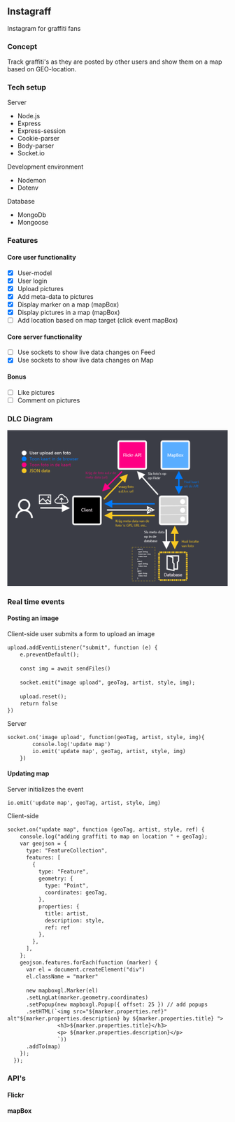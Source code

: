 ## Instagraff
Instagram for graffiti fans

### Concept
Track graffiti's as they are posted by other users and show them on a map based on GEO-location.
### Tech setup
Server
- Node.js
- Express
- Express-session
- Cookie-parser
- Body-parser
- Socket.io

Development environment
- Nodemon
- Dotenv

Database
- MongoDb
- Mongoose

### Features

#### Core user functionality
- [X] User-model
- [X] User login
- [X] Upload pictures
- [X] Add meta-data to pictures
- [X] Display marker on a map (mapBox)
- [X] Display pictures in a map (mapBox)
- [ ] Add location based on map target (click event mapBox)

#### Core server functionality
- [ ] Use sockets to show live data changes on Feed
- [X] Use sockets to show live data changes on Map

#### Bonus
- [ ] Like pictures
- [ ] Comment on pictures

### DLC Diagram
![DLC - Instagraff](https://github.com/Mokerstier/real-time-web-1920/blob/b247101cb3a9a2dccb0ff761afe5fe6046aefb58/repo-img/DLC-instagraff.png)

### Real time events

#### Posting an image
Client-side user submits a form to upload an image

```
upload.addEventListener("submit", function (e) {
    e.preventDefault();
    
    const img = await sendFiles()
     
    socket.emit("image upload", geoTag, artist, style, img);

    upload.reset();
    return false
})
```

Server
```
socket.on('image upload', function(geoTag, artist, style, img){
		console.log('update map')
		io.emit('update map', geoTag, artist, style, img)
	})
```
#### Updating map
Server initializes the event
```
io.emit('update map', geoTag, artist, style, img)
```

Client-side
```
socket.on("update map", function (geoTag, artist, style, ref) {
    console.log("adding graffiti to map on location " + geoTag);
    var geojson = {
      type: "FeatureCollection",
      features: [
        {
          type: "Feature",
          geometry: {
            type: "Point",
            coordinates: geoTag,
          },
          properties: {
            title: artist,
            description: style,
            ref: ref
          },
        },
      ],
    };
    geojson.features.forEach(function (marker) {
      var el = document.createElement("div")
      el.className = "marker"

      new mapboxgl.Marker(el)
      .setLngLat(marker.geometry.coordinates)
      .setPopup(new mapboxgl.Popup({ offset: 25 }) // add popups
      .setHTML(`<img src="${marker.properties.ref}" alt"${marker.properties.description} by ${marker.properties.title} ">
                <h3>${marker.properties.title}</h3>
                <p> ${marker.properties.description}</p>
                `))
      .addTo(map)
    });
  });
```

### API's

#### Flickr

#### mapBox
